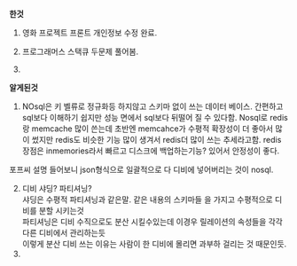 **한것**  

1. 영화 프로젝트 프론트 개인정보 수정 완료. 

2. 프로그래머스 스택큐 두문제 풀어봄. 

3.  


**알게된것**

1. NOsql은 키 벨류로 정규화등 하지않고 스키마 없이 쓰는 데이터 베이스. 간편하고 sql보다 이해하기 쉽지만 성능 면에서 sql보다 뒤떨어 질 수 있다함. Nosql로 redis랑 memcache 많이 쓴는데 초반엔 memcahce가 수평적 확장성이 더 좋아서 많이 썼지만 redis도 비슷한 기능 많이 생겨서 redis더 많이 쓰는 추세라고함. redis 장점은 inmemories라서 빠르고 디스크에 백업하는기능? 있어서 안정성이 좋다.  

포프씨 설명 들어보니 json형식으로 일괄적으로 다 디비에 넣어버리는 것이 nosql.  


2. 디비 샤딩?  파티셔닝?  
샤딩은 수평적 파티셔닝과 같은말. 같은 내용의 스키마들 을 가지고 수평적으로 디비를 분할 시키는것   
파티셔닝은 디비 수직으로도 분산 시킬수있는데 이경우 릴레이션의 속성들을 각각 다른 디비에서 관리하는듯  
이렇게 분산 디비 쓰는 이유는 사람이 한 디비에 몰리면 과부하 걸리는 것 때문인듯.  
3.
